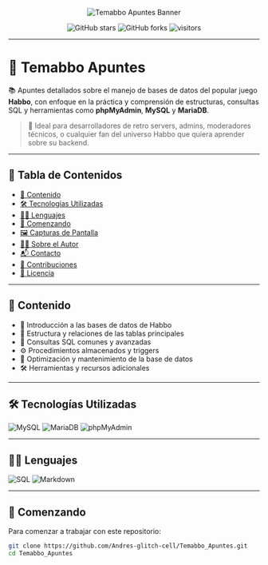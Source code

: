 <p align="center">
  <img src="https://capsule-render.vercel.app/api?type=waving&color=6C78AF&height=180&section=header&text=Temabbo%20Apuntes&fontSize=35&fontColor=ffffff&animation=fadeIn" alt="Temabbo Apuntes Banner"/>
</p>

<p align="center">
  <img src="https://img.shields.io/github/stars/Andres-glitch-cell/Temabbo_Apuntes?style=social" alt="GitHub stars">
  <img src="https://img.shields.io/github/forks/Andres-glitch-cell/Temabbo_Apuntes?style=social" alt="GitHub forks">
  <img src="https://visitor-badge.laobi.icu/badge?page_id=Andres-glitch-cell.Temabbo_Apuntes" alt="visitors">
</p>

---

# 🏨 Temabbo Apuntes

📚 Apuntes detallados sobre el manejo de bases de datos del popular juego **Habbo**, con enfoque en la práctica y comprensión de estructuras, consultas SQL y herramientas como **phpMyAdmin**, **MySQL** y **MariaDB**.

> 🧠 Ideal para desarrolladores de retro servers, admins, moderadores técnicos, o cualquier fan del universo Habbo que quiera aprender sobre su backend.

---

## 🧭 Tabla de Contenidos

- [📌 Contenido](#contenido)
- [🛠️ Tecnologías Utilizadas](#tecnologías-utilizadas)
- [🧑‍💻 Lenguajes](#lenguajes)
- [🚀 Comenzando](#comenzando)
- [🖼️ Capturas de Pantalla](#capturas-de-pantalla)
- [🙋‍♂️ Sobre el Autor](#sobre-el-autor)
- [📬 Contacto](#contacto)
- [🤝 Contribuciones](#contribuciones)
- [📄 Licencia](#licencia)

---

## 📌 Contenido

- 📁 Introducción a las bases de datos de Habbo  
- 🧩 Estructura y relaciones de las tablas principales  
- 🧮 Consultas SQL comunes y avanzadas  
- ⚙️ Procedimientos almacenados y triggers  
- 🚀 Optimización y mantenimiento de la base de datos  
- 🛠️ Herramientas y recursos adicionales  

---

## 🛠️ Tecnologías Utilizadas

![MySQL](https://img.shields.io/badge/MySQL-005C84?style=for-the-badge&logo=mysql&logoColor=white)
![MariaDB](https://img.shields.io/badge/MariaDB-003545?style=for-the-badge&logo=mariadb&logoColor=white)
![phpMyAdmin](https://img.shields.io/badge/phpMyAdmin-6C78AF?style=for-the-badge&logo=phpmyadmin&logoColor=white)

---

## 🧑‍💻 Lenguajes

![SQL](https://img.shields.io/badge/SQL-336791?style=flat-square&logo=postgresql&logoColor=white)
![Markdown](https://img.shields.io/badge/Markdown-000000?style=flat-square&logo=markdown&logoColor=white)

---

## 🚀 Comenzando

Para comenzar a trabajar con este repositorio:

```bash
git clone https://github.com/Andres-glitch-cell/Temabbo_Apuntes.git
cd Temabbo_Apuntes
